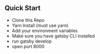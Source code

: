 ## Quick Start
  - Clone this Repo
  - Yarn Install (must use yarn)
  - Add your environment variables
  - Make sure you have gatsby CLI installed
  - run gatsby develop
  - open port 8000